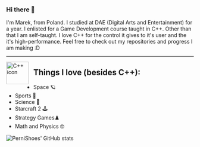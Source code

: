 ### Hi there 👋

I'm Marek, from Poland. I studied at DAE (Digital Arts and Entertainment) for a year. I enlisted for a Game Development course taught in C++. Other than that I am self-taught. 
I love C++ for the control it gives to it's user and the it's high-performance. Feel free to check out my repositories and progress I am making :D

---


<img align="left" alt="C++ icon" width="60px" style="padding-right:10px;" src="https://cdn.jsdelivr.net/gh/devicons/devicon@latest/icons/cplusplus/cplusplus-original.svg" />
                   
## Things I love (besides C++):
- Space 🪐 
- Sports 👟
- Science 🔬
- Starcraft 2 🕹️
- Strategy Games♟️
- Math and Physics 🤓



![PerniShoes' GitHub stats](https://github-readme-stats.vercel.app/api?username=PerniShoes&show_icons=true&theme=midnight-purple)
